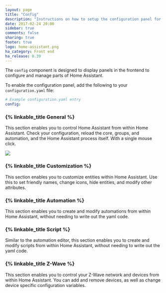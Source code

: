 ```yaml
---
layout: page
title: "Config"
description: "Instructions on how to setup the configuration panel for Home Assistant."
date: 2017-02-24 20:00
sidebar: true
comments: false
sharing: true
footer: true
logo: home-assistant.png
ha_category: Front end
ha_release: 0.39
---
```


The `config` component is designed to display panels in the frontend to configure and manage parts of Home Assistant.

To enable the configuration panel, add the following to your `configuration.yaml` file:

```yaml
# Example configuration.yaml entry
config:
```

### {% linkable_title General %}

This section enables you to control Home Assistant from within Home Assistant. Check your configuration, reload the core, groups, and automation, and the Home Assistant process itself. With a single mouse click.

<p class='img'>
  <img src='{{site_root}}/images/screenshots/server-management.png' />
</p>

### {% linkable_title Customization %}

This section enables you to customize entities within Home Assistant. Use this to set friendly names, change icons, hide entities, and modify other attributes.

### {% linkable_title Automation %}

This section enables you to create and modify automations from within Home Assistant, without needing to write out the yaml code.

### {% linkable_title Script %}

Similar to the automation editor, this section enables you to create and modify scripts from within Home Assistant, without needing to write out the yaml code.

### {% linkable_title Z-Wave %}

This section enables you to control your Z-Wave network and devices from within Home Assistant. You can add and remove devices, as well as change device specific configuration variables.
